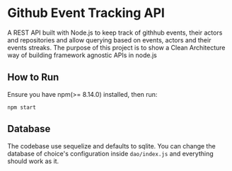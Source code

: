 # Github Event Tracking API

A REST API built with Node.js to keep track of githhub events, their actors and repositories
and allow querying based on events, actors and their events streaks. 
The purpose of this project is to show a Clean Architecture way of building framework agnostic APIs in node.js

## How to Run
Ensure you have npm(>= 8.14.0) installed, then run:
```
npm start
```

## Database
The codebase use sequelize and defaults to sqlite. You can change the database of choice's configuration inside `dao/index.js` and everything should work as it.
